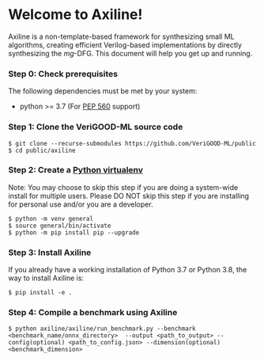# Welcome to Axiline!
Axiline is a non-template-based framework for synthesizing small ML algorithms, creating efficient Verilog-based implementations by directly synthesizing the _mg_-DFG.
This document will help you get up and running.  

### Step 0: Check prerequisites
The following dependencies must be met by your system:
  * python >= 3.7 (For [PEP 560](https://www.python.org/dev/peps/pep-0560/) support)


### Step 1: Clone the VeriGOOD-ML source code
  ```console
  $ git clone --recurse-submodules https://github.com/VeriGOOD-ML/public
  $ cd public/axiline
  ```


### Step 2: Create a [Python virtualenv](https://docs.python.org/3/tutorial/venv.html)
Note: You may choose to skip this step if you are doing a system-wide install for multiple users.
      Please DO NOT skip this step if you are installing for personal use and/or you are a developer.
```console
$ python -m venv general
$ source general/bin/activate
$ python -m pip install pip --upgrade
```

### Step 3: Install Axiline
If you already have a working installation of Python 3.7 or Python 3.8, the way to install Axiline is:
```console
$ pip install -e .
```

### Step 4: Compile a benchmark using Axiline
```console
$ python axiline/axiline/run_benchmark.py --benchmark <benchmark_name/onnx_directory>  --output <path_to_output> --config(optional) <path_to_config.json> --dimension(optional) <benchmark_dimension>
```
